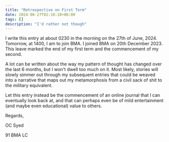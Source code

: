 ```yaml
---
title: "Retrospective on First Term"
date: 2024-06-27T02:10:18+06:00
tags: []
description: "I'd rather not though"
---
```


I write this entry at about 0230 in the morning on the 27th of June, 2024. Tomorrow, at 1400, I am to join BMA. I joined BMA on 20th December 2023. This leave marked the end of my first term and the commencement of my second.

A lot can be written about the way my pattern of thought has changed over the last 6 months, but I won't dwell too much on it. Most likely, stories will slowly simmer out through my subsequent entries that could be weaved into a narrative that maps out my metamorphosis from a civil sack of shit to the military equivalent.

Let this entry instead be the commencement of an online journal that I can eventually look back at, and that can perhaps even be of mild entertainment (and maybe even educational) value to others.

Regards,

OC Syed

91 BMA LC
